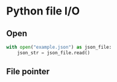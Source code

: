 # Python file I/O

## Open

```python
with open("example.json") as json_file:
    json_str = json_file.read()
```

## File pointer

